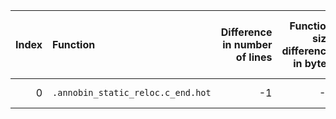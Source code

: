 |   Index | Function                          |   Difference in number of lines |   Function size difference in bytes | Disassembly                                                             |   Number of lines in assumed build | Number of bytes in assumed build   |   Number of lines in ignored build | Number of bytes in ignored build   |
|--------:|:----------------------------------|--------------------------------:|------------------------------------:|:------------------------------------------------------------------------|-----------------------------------:|:-----------------------------------|-----------------------------------:|:-----------------------------------|
|       0 | `.annobin_static_reloc.c_end.hot` |                              -1 |                                  -7 | [Assumed](0.assume.s.txt), [Ignored](0.none.s.txt), [Diff](0.diff.html) |                                  8 | 4,212,696                          |                                 15 | 4,215,441                          |